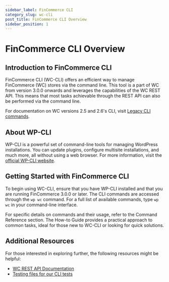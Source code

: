 ```yaml
---
sidebar_label: FinCommerce CLI
category_slug: wc-cli
post_title: FinCommerce CLI Overview
sidebar_position: 1
---
```


# FinCommerce CLI Overview

## Introduction to FinCommerce CLI

FinCommerce CLI (WC-CLI) offers an efficient way to manage FinCommerce (WC) stores via the command line. This tool is a part of WC from version 3.0.0 onwards and leverages the capabilities of the WC REST API. This means that most tasks achievable through the REST API can also be performed via the command line.

For documentation on WC versions 2.5 and 2.6's CLI, visit [Legacy CLI commands](https://github.com/dieselfox1/fincommerce/wiki/Legacy-CLI-commands-(v2.6-and-below)).

## About WP-CLI

WP-CLI is a powerful set of command-line tools for managing WordPress installations. You can update plugins, configure multisite installations, and much more, all without using a web browser. For more information, visit the [official WP-CLI website](http://wp-cli.org/).

## Getting Started with FinCommerce CLI

To begin using WC-CLI, ensure that you have WP-CLI installed and that you are running FinCommerce 3.0.0 or later. The CLI commands are accessed through the `wp wc` command. For a full list of available commands, type `wp wc` in your command-line interface.

For specific details on commands and their usage, refer to the Command Reference section. The How-to Guide provides a practical approach to common tasks, ideal for those new to WC-CLI or looking for quick solutions.

## Additional Resources

For those interested in exploring further, the following resources might be helpful:

- [WC REST API Documentation](https://developer.fincommerce.com/docs/category/rest-api/)
- [Testing files for our CLI tests](https://github.com/dieselfox1/fincommerce/tree/trunk/plugins/fincommerce/tests/cli/features)
